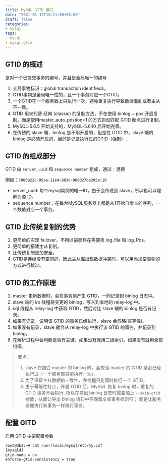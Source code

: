 ```yaml
---
title: MySQL GITD 模式
date: "2021-01-12T15:11:00+08:00"
draft: false
categories:
- mysql
tags:
- mysql
- mysql-gtid
---
```


## GTID 的概述

是对一个已提交事务的编号，并且是全局唯一的编号

1. 全局事物标识：global transaction identifieds。
2. GTID事物是全局唯一性的，且一个事务对应一个GTID。
3. 一个GTID在一个服务器上只执行一次，避免重复执行导致数据混乱或者主从不一致。
4. GTID 用来代替 经典 (classic) 的复制方法，不在使用 binlog + pos 开启复制。而是使用master_auto_postion=1 的方式自动匹配 GTID 断点进行复制。
5. MySQL-5.6.5 开始支持的，MySQL-5.6.10 后开始完善。
6. 在传统的 slave 端，binlog 是不用开启的，但是在 GTID 中，slave 端的 binlog 是必须开启的，目的是记录执行过的GTID（强制）.

## GTID 的组成部分

GTID 由 `server_uuid` 和 `sequence number` 组成，通过 `:` 连接

例如：`7800a22c-95ae-11e4-983d-080027de205a:10`

- server_uuid: 每个mysql实例的唯一ID，由于会传递到 slave，所以也可以理解为源 ID。
- sequence number：在每台MySQL服务器上都是从1开始自增长的序列，一个数值对应一个事务。

## GTID 比传统复制的优势

1. 更简单的实现 failover，不用以前那样在需要找 log_file 和 log_Pos。
2. 更简单的搭建主从复制。
3. 比传统复制更加安全。
4. GTID是连续没有空洞的，因此主从库出现数据冲突时，可以用添加空事物的方式进行跳过。

## GTID 的工作原理

1. master 更新数据时，会在事务前产生 GTID，一同记录到 binlog 日志中。
2. slave 端的 i/o 线程将变更的 binlog，写入到本地的 relay-log 中。
3. sql 线程从 relay-log 中获取 GTID，然后对比 slave 端的 binlog 是否有记录。
4. 如果有记录，说明该 GTID 的事务已经执行，slave 会忽略(幂等性)。
5. 如果没有记录，slave 就会从 relay-log 中执行该 GTID 的事务，并记录到 binlog。
6. 在解析过程中会判断是否有主键，如果没有就用二级索引，如果没有就用全部扫描。

> 要点：
> 1. slave 在接受 master 的 binlog 时，会校验 master 的 GTID 是否已经执行过（一个服务器只能执行一次）。
> 2. 为了保证主从数据的一致性，多线程只能同时执行一个 GTID。
> 3. 由于幂等性特点，开启 GTID 后，MySQL 恢复 binlog 时，重复的 GTID 事务不会执行.
> 所以在导出 binlog 日志时需要加上 `--skip-gtid` 参数，从而让导出 binlog 语句中不保留全局事务标识符；
> 而是让服务器像执行新事务一样执行事务。


## 配置 GITD

启用 GTID 主要配置参数

```bash
root@db1:~# cat /usr/local/mysql/etc/my.cnf
[mysqld]
gtid-mode = on
enforce-gtid-consistency = true
```
